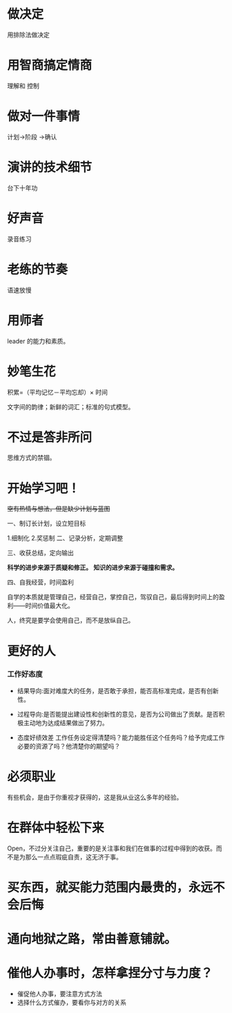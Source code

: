 # 做决定
用排除法做决定

# 用智商搞定情商
理解和 控制
# 做对一件事情
计划->阶段 ->确认
# 演讲的技术细节
台下十年功
# 好声音
录音练习
# 老练的节奏
语速放慢
# 用师者
leader 的能力和素质。

# 妙笔生花
积累=（平均记忆－平均忘却）× 时间

文字间的韵律；新鲜的词汇；标准的句式模型。

# 不过是答非所问
思维方式的禁锢。

# 开始学习吧！
~~空有热情与想法，但是缺少计划与蓝图~~

一、制订长计划，设立短目标

1.细制化
2.奖惩制
二、记录分析，定期调整

三、收获总结，定向输出

**科学的进步来源于质疑和修正。**
**知识的进步来源于碰撞和需求。**

四、自我经营，时间盈利

自学的本质就是管理自己，经营自己，掌控自己，驾驭自己，最后得到时间上的盈利——时间价值最大化。

人，终究是要学会使用自己，而不是放纵自己。

# 更好的人
### 工作好态度
- 结果导向:面对难度大的任务，是否敢于承担，能否高标准完成，是否有创新性。

- 过程导向:是否能提出建设性和创新性的意见，是否为公司做出了贡献。是否积极主动地为达成结果做出了努力。
- 态度好绩效差
工作任务设定得清楚吗？能力能胜任这个任务吗？给予完成工作必要的资源了吗？他清楚你的期望吗？



# 必须职业
有些机会，是由于你重视才获得的，这是我从业这么多年的经验。

# 在群体中轻松下来

Open，不过分关注自己，重要的是关注事和我们在做事的过程中得到的收获。而不是为那么一点点瑕疵自责，这无济于事。

# 买东西，就买能力范围内最贵的，永远不会后悔
# 通向地狱之路，常由善意铺就。
# 催他人办事时，怎样拿捏分寸与力度？

- 催促他人办事，要注意方式方法
-  ​选择什么方式催办，要看你与对方的关系